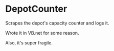 # DepotCounter
Scrapes the depot's capacity counter and logs it.

Wrote it in VB.net for some reason.

Also, it's super fragile.